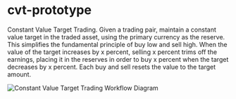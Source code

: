 # cvt-prototype
Constant Value Target Trading. Given a trading pair, maintain a constant value target in the traded asset, using the primary currency as the reserve. This simplifies the fundamental principle of buy low and sell high. When the value of the target increases by x percent, selling x percent trims off the earnings, placing it in the reserves in order to buy x percent when the target decreases by x percent. Each buy and sell resets the value to the target amount.

![Constant Value Target Trading Workflow Diagram](https://docs.google.com/drawings/d/e/2PACX-1vQVNVg6V44yycFtQFDnHAyLOJa64gMtAvfE9vQeF28ro68f0X6AHptuiPlFeE6U1r1MdazGFswLRC69/pub?w=1313&amp;h=1566)
